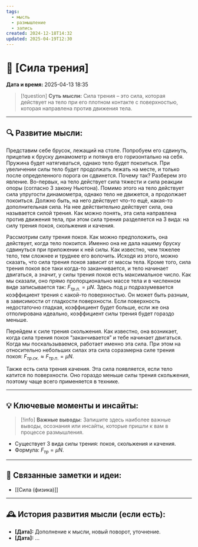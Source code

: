 ```yaml
---
tags:
  - мысль
  - размышление
  - запись
created: 2024-12-18T14:32
updated: 2025-04-19T12:30
---
```


# 💭  [Сила трения]

**Дата и время:** 2025-04-13 18:35

> [!question] **Суть мысли:**
> Сила трения – это сила, которая действует на тело при его плотном контакте с поверхностью, которая направлена против движения тела.

---

## 🔍 Развитие мысли:

Представим себе брусок, лежащий на столе. Попробуем его сдвинуть, прицепив к бруску динамометр и потянув его горизонтально на себя. Пружина будет натягиваться, однако тело будет покоиться. При увеличении силы тело будет продолжать лежать на месте, и только после определенного порога он сдвинется. Почему так? 
Разберем это явление. Во-первых, на тело действует сила тяжести и сила реакции опоры (согласно 3 закону Ньютона). Помимо этого на тело действует сила упругости динамометра, однако тело не движется, а продолжает покоиться. Должно быть, на него действует что-то ещё, какая-то дополнительная сила. 
На нее действительно действует сила, она называется силой трения. Как можно понять, эта сила направлена против движения тела, при этом сила трения разделяется на 3 вида: на силу трения покоя, скольжения и качения.

Рассмотрим силу трения покоя. Как можно предположить, она действует, когда тело покоится. Именно она не дала нашему бруску сдвинуться при приложении к ней силы. Как известно, чем тяжелее тело, тем сложнее и труднее его волочить. Исходя из этого, можно сказать, что сила трения покоя зависит от массы тела. Кроме того, сила трения покоя все таки когда-то заканчивается, и тело начинает двигаться, а значит, у силы трения покоя есть максимальное число. Как мы сказали, оно прямо пропорционально массе тела и в численном виде записывается так: $F_{тр.п.}=\mu N$. Здесь под $\mu$ подразумевается коэффициент трения с какой-то поверхностью. Он может быть разным, в зависимости от гладкости поверхности. Если поверхность недостаточно гладкая, коэффициент будет больше, если же она отполирована идеально, коэффициент силы трения будет гораздо меньше. 

Перейдем к силе трения скольжения. Как известно, она возникает, когда сила трения покоя “заканчивается” и тебе начинает двигаться. Когда мы поскальзываемся, работает именно эта сила. При этом на относительно небольших силах эта сила соразмерна силе трения покоя: $F_{тр.ск.}≈ F_{тр.п.} = \mu N$.

Также есть сила трения качения. Эта сила появляется, если тело катится по поверхности. Оно гораздо меньше силы трения скольжения, поэтому чаще всего применяется в технике.

---

## 💡 Ключевые моменты и инсайты:

> [!info] **Важные выводы:**
> Запишите здесь наиболее важные выводы, осознания или инсайты, которые пришли к вам в процессе размышления.

- Существует 3 вида силы трения: покоя, скольжения и качения.
- Формула: $F_{тр}=\mu N$.

---

## 🔄 Связанные заметки и идеи:

- [[Сила (физика)]]

---

## 🕰️ История развития мысли (если есть):

* **[Дата]:**  Дополнение к мысли, новый поворот, уточнение.
* **[Дата]:**  ...